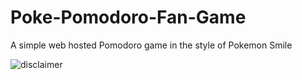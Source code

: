 # Poke-Pomodoro-Fan-Game
A simple web hosted Pomodoro game in the style of Pokemon Smile 


![disclaimer](https://github.com/user-attachments/assets/1ef91945-e40d-4733-a669-b6e26e15781c)

